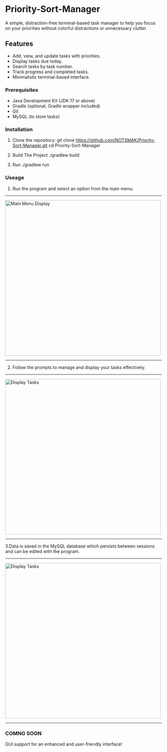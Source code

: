 # Priority-Sort-Manager

A simple, distraction-free terminal-based task manager to help you focus on your priorities without colorful distractions or unnecessary clutter.


## Features

- Add, view, and update tasks with priorities.
- Display tasks due today.
- Search tasks by task number.
- Track progress and completed tasks.
- Minimalistic terminal-based interface.

### Prerequisites
- Java Development Kit (JDK 17 or above)
- Gradle (optional, Gradle wrapper included)
- Git
- MySQL (to store tasks)

### Installation

1. Clone the repository:
   git clone https://github.com/NOTSMAK/Priority-Sort-Manager.git
   cd Priority-Sort-Manager
   
3. Build The Project
  ./gradlew build

4. Run
   ./gradlew run

### Useage 

1. Run the program and select an option from the main menu:

--------------------------------------------------------------------------------

<img src="![Screenshot 2024-12-30 021958](https://github.com/user-attachments/assets/c84c310a-8c37-494a-a75d-23219f52e376)
" width="500" alt="Main Menu Display">

-------------------------------------------------------------------------------

2. Follow the prompts to manage and display your tasks effectively.

-------------------------------------------------------------------------------

<img src="![Screenshot 2024-12-30 022019](https://github.com/user-attachments/assets/e5fb1d19-445e-41c6-b5b7-002e4c2f7829)" width="500" alt="Display Tasks">

-------------------------------------------------------------------------------

3.Data is saved in the MySQL database which persists between sessions and can be edited with the program.

-------------------------------------------------------------------------------

<img src="![Screenshot 2024-12-30 022045](https://github.com/user-attachments/assets/cebf3921-3b41-4ba0-980d-fee690226bb6)" width="500" alt="Display Tasks">

-------------------------------------------------------------------------------


### COMNG SOON 
GUI support for an enhanced and user-friendly interface!


